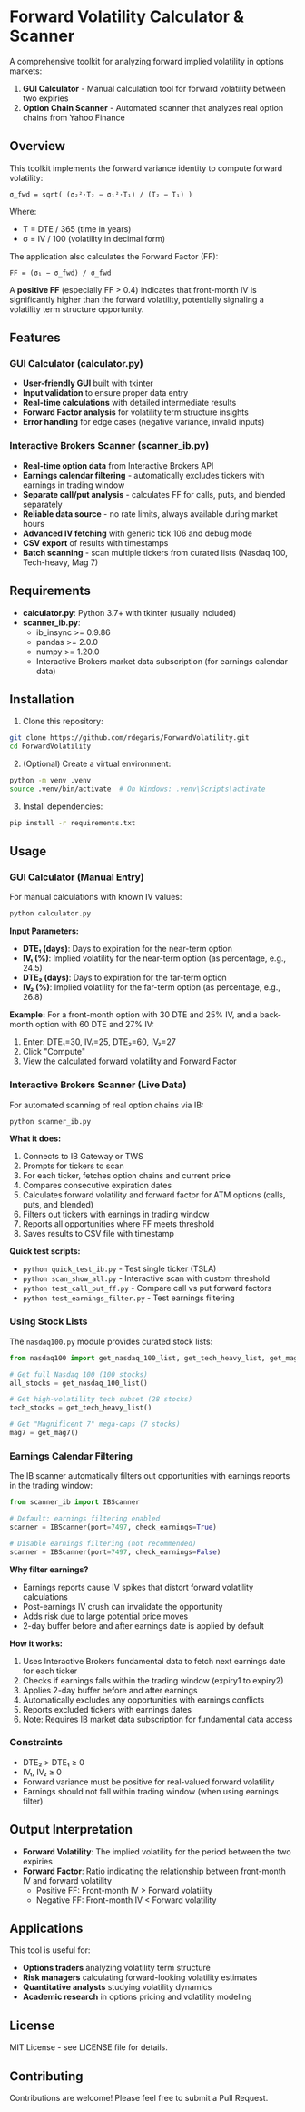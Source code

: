 # Forward Volatility Calculator & Scanner

A comprehensive toolkit for analyzing forward implied volatility in options markets:
1. **GUI Calculator** - Manual calculation tool for forward volatility between two expiries
2. **Option Chain Scanner** - Automated scanner that analyzes real option chains from Yahoo Finance

## Overview

This toolkit implements the forward variance identity to compute forward volatility:

```
σ_fwd = sqrt( (σ₂²·T₂ − σ₁²·T₁) / (T₂ − T₁) )
```

Where:
- T = DTE / 365 (time in years)
- σ = IV / 100 (volatility in decimal form)

The application also calculates the Forward Factor (FF):
```
FF = (σ₁ − σ_fwd) / σ_fwd
```

A **positive FF** (especially FF > 0.4) indicates that front-month IV is significantly higher than the forward volatility, potentially signaling a volatility term structure opportunity.

## Features

### GUI Calculator (calculator.py)
- **User-friendly GUI** built with tkinter
- **Input validation** to ensure proper data entry
- **Real-time calculations** with detailed intermediate results
- **Forward Factor analysis** for volatility term structure insights
- **Error handling** for edge cases (negative variance, invalid inputs)

### Interactive Brokers Scanner (scanner_ib.py)
- **Real-time option data** from Interactive Brokers API
- **Earnings calendar filtering** - automatically excludes tickers with earnings in trading window
- **Separate call/put analysis** - calculates FF for calls, puts, and blended separately
- **Reliable data source** - no rate limits, always available during market hours
- **Advanced IV fetching** with generic tick 106 and debug mode
- **CSV export** of results with timestamps
- **Batch scanning** - scan multiple tickers from curated lists (Nasdaq 100, Tech-heavy, Mag 7)

## Requirements

- **calculator.py**: Python 3.7+ with tkinter (usually included)
- **scanner_ib.py**: 
  - ib_insync >= 0.9.86
  - pandas >= 2.0.0
  - numpy >= 1.20.0
  - Interactive Brokers market data subscription (for earnings calendar data)

## Installation

1. Clone this repository:
```bash
git clone https://github.com/rdegaris/ForwardVolatility.git
cd ForwardVolatility
```

2. (Optional) Create a virtual environment:
```bash
python -m venv .venv
source .venv/bin/activate  # On Windows: .venv\Scripts\activate
```

3. Install dependencies:
```bash
pip install -r requirements.txt
```

## Usage

### GUI Calculator (Manual Entry)

For manual calculations with known IV values:

```bash
python calculator.py
```

**Input Parameters:**
- **DTE₁ (days)**: Days to expiration for the near-term option
- **IV₁ (%)**: Implied volatility for the near-term option (as percentage, e.g., 24.5)
- **DTE₂ (days)**: Days to expiration for the far-term option
- **IV₂ (%)**: Implied volatility for the far-term option (as percentage, e.g., 26.8)

**Example:** For a front-month option with 30 DTE and 25% IV, and a back-month option with 60 DTE and 27% IV:
1. Enter: DTE₁=30, IV₁=25, DTE₂=60, IV₂=27
2. Click "Compute"
3. View the calculated forward volatility and Forward Factor

### Interactive Brokers Scanner (Live Data)

For automated scanning of real option chains via IB:

```bash
python scanner_ib.py
```

**What it does:**
1. Connects to IB Gateway or TWS
2. Prompts for tickers to scan
3. For each ticker, fetches option chains and current price
4. Compares consecutive expiration dates
5. Calculates forward volatility and forward factor for ATM options (calls, puts, and blended)
6. Filters out tickers with earnings in trading window
7. Reports all opportunities where FF meets threshold
8. Saves results to CSV file with timestamp

**Quick test scripts:**
- `python quick_test_ib.py` - Test single ticker (TSLA)
- `python scan_show_all.py` - Interactive scan with custom threshold
- `python test_call_put_ff.py` - Compare call vs put forward factors
- `python test_earnings_filter.py` - Test earnings filtering

### Using Stock Lists

The `nasdaq100.py` module provides curated stock lists:

```python
from nasdaq100 import get_nasdaq_100_list, get_tech_heavy_list, get_mag7

# Get full Nasdaq 100 (100 stocks)
all_stocks = get_nasdaq_100_list()

# Get high-volatility tech subset (28 stocks)
tech_stocks = get_tech_heavy_list()

# Get "Magnificent 7" mega-caps (7 stocks)
mag7 = get_mag7()
```

### Earnings Calendar Filtering

The IB scanner automatically filters out opportunities with earnings reports in the trading window:

```python
from scanner_ib import IBScanner

# Default: earnings filtering enabled
scanner = IBScanner(port=7497, check_earnings=True)

# Disable earnings filtering (not recommended)
scanner = IBScanner(port=7497, check_earnings=False)
```

**Why filter earnings?**
- Earnings reports cause IV spikes that distort forward volatility calculations
- Post-earnings IV crush can invalidate the opportunity
- Adds risk due to large potential price moves
- 2-day buffer before and after earnings date is applied by default

**How it works:**
1. Uses Interactive Brokers fundamental data to fetch next earnings date for each ticker
2. Checks if earnings falls within the trading window (expiry1 to expiry2)
3. Applies 2-day buffer before and after earnings
4. Automatically excludes any opportunities with earnings conflicts
5. Reports excluded tickers with earnings dates
6. Note: Requires IB market data subscription for fundamental data access

### Constraints

- DTE₂ > DTE₁ ≥ 0
- IV₁, IV₂ ≥ 0
- Forward variance must be positive for real-valued forward volatility
- Earnings should not fall within trading window (when using earnings filter)

## Output Interpretation

- **Forward Volatility**: The implied volatility for the period between the two expiries
- **Forward Factor**: Ratio indicating the relationship between front-month IV and forward volatility
  - Positive FF: Front-month IV > Forward volatility
  - Negative FF: Front-month IV < Forward volatility

## Applications

This tool is useful for:
- **Options traders** analyzing volatility term structure
- **Risk managers** calculating forward-looking volatility estimates
- **Quantitative analysts** studying volatility dynamics
- **Academic research** in options pricing and volatility modeling

## License

MIT License - see LICENSE file for details.

## Contributing

Contributions are welcome! Please feel free to submit a Pull Request.